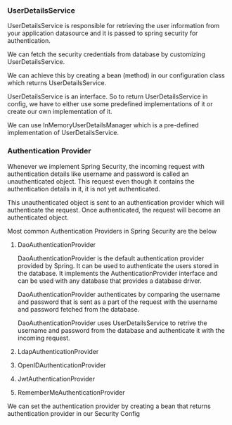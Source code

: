 ### UserDetailsService

UserDetailsService is responsible for retrieving the user information from your application datasource and it is passed to spring security for authentication. 

We can fetch the security credentials from database by customizing UserDetailsService. 

We can achieve this by creating a bean (method) in our configuration class which returns UserDetailsService.

UserDetailsService is an interface. So to return UserDetailsService in config, we have to either use some predefined implementations of it or create our own implementation of it.

We can use InMemoryUserDetailsManager which is a pre-defined implementation of UserDetailsService. 

### Authentication Provider

Whenever we implement Spring Security, the incoming request with authentication details like username and password is called an unauthenticated object. This request even though it contains the authentication details in it, it is not yet authenticated.

This unauthenticated object is sent to an authentication provider which will authenticate the request. Once authenticated, the request will become an authenticated object.

Most common Authentication Providers in Spring Security are the below 

1. DaoAuthenticationProvider

   DaoAuthenticationProvider is the default authentication provider provided by Spring. It can be used to authenticate the users stored in the database. It implements the AuthenticationProvider interface and can be used with any database that provides a database driver.
   
   DaoAuthenticationProvider authenticates by comparing the username and password that is sent as a part of the request with the username and password fetched from the database.

   DaoAuthenticationProvider uses UserDetailsService to retrive the username and password from the database and authenticate it with the incoming request. 


2. LdapAuthenticationProvider

   
3. OpenIDAuthenticationProvider
4. JwtAuthenticationProvider
5. RememberMeAuthenticationProvider

We can set the authentication provider by creating a bean that returns authentication provider in our Security Config